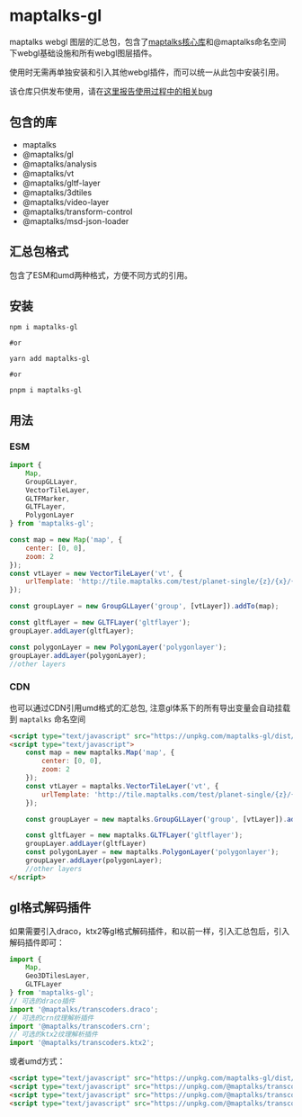 # maptalks-gl

maptalks webgl 图层的汇总包，包含了[maptalks核心库](https://github.com/maptalks/maptalks.js)和@maptalks命名空间下webgl基础设施和所有webgl图层插件。

使用时无需再单独安装和引入其他webgl插件，而可以统一从此包中安装引用。

该仓库只供发布使用，请在[这里报告使用过程中的相关bug](https://github.com/maptalks/issues/issues)

## 包含的库

* maptalks
* @maptalks/gl
* @maptalks/analysis
* @maptalks/vt
* @maptalks/gltf-layer
* @maptalks/3dtiles
* @maptalks/video-layer
* @maptalks/transform-control
* @maptalks/msd-json-loader

## 汇总包格式

包含了ESM和umd两种格式，方便不同方式的引用。

## 安装

```shell
npm i maptalks-gl

#or

yarn add maptalks-gl

#or

pnpm i maptalks-gl
```

## 用法

### ESM

```js
import {
    Map,
    GroupGLLayer,
    VectorTileLayer,
    GLTFMarker,
    GLTFLayer,
    PolygonLayer
} from 'maptalks-gl';

const map = new Map('map', {
    center: [0, 0],
    zoom: 2
});
const vtLayer = new VectorTileLayer('vt', {
    urlTemplate: 'http://tile.maptalks.com/test/planet-single/{z}/{x}/{y}.mvt'
});

const groupLayer = new GroupGLLayer('group', [vtLayer]).addTo(map);

const gltfLayer = new GLTFLayer('gltflayer');
groupLayer.addLayer(gltfLayer);

const polygonLayer = new PolygonLayer('polygonlayer');
groupLayer.addLayer(polygonLayer);
//other layers
```

### CDN

也可以通过CDN引用umd格式的汇总包, 注意gl体系下的所有导出变量会自动挂载到 `maptalks` 命名空间

```html
<script type="text/javascript" src="https://unpkg.com/maptalks-gl/dist/maptalks-gl.js"></script>
<script type="text/javascript">
    const map = new maptalks.Map('map', {
        center: [0, 0],
        zoom: 2
    });
    const vtLayer = maptalks.VectorTileLayer('vt', {
        urlTemplate: 'http://tile.maptalks.com/test/planet-single/{z}/{x}/{y}.mvt'
    });

    const groupLayer = new maptalks.GroupGLLayer('group', [vtLayer]).addTo(map);

    const gltfLayer = new maptalks.GLTFLayer('gltflayer');
    groupLayer.addLayer(gltfLayer)
    const polygonLayer = new maptalks.PolygonLayer('polygonlayer');
    groupLayer.addLayer(polygonLayer);
    //other layers
</script>
```

## gl格式解码插件

如果需要引入draco，ktx2等gl格式解码插件，和以前一样，引入汇总包后，引入解码插件即可：

```js
import {
    Map,
    Geo3DTilesLayer,
    GLTFLayer
} from 'maptalks-gl';
// 可选的draco插件
import '@maptalks/transcoders.draco';
// 可选的crn纹理解析插件
import '@maptalks/transcoders.crn';
// 可选的ktx2纹理解析插件
import '@maptalks/transcoders.ktx2';
```

或者umd方式：

```html
<script type="text/javascript" src="https://unpkg.com/maptalks-gl/dist/maptalks-gl.js"></script>
<script type="text/javascript" src="https://unpkg.com/@maptalks/transcoders.draco/dist/transcoders.draco.js"></script>
<script type="text/javascript" src="https://unpkg.com/@maptalks/transcoders.crn/dist/transcoders.crn.js"></script>
<script type="text/javascript" src="https://unpkg.com/@maptalks/transcoders.ktx2/dist/transcoders.ktx2.js"></script>
```
